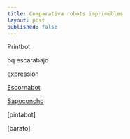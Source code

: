 ```yaml
---
title: Comparativa robots imprimibles
layout: post
published: false
---
```




Printbot

bq escarabajo

expression

[Escornabot](http://bricolabs.cc/wiki/index.php?title=Escornabot)

[Sapoconcho](http://bricolabs.cc/wiki/index.php?title=Sapoconcho)

[pintabot]

[barato]
